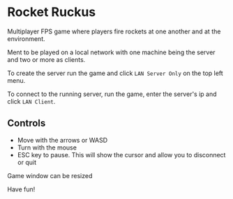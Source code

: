 Rocket Ruckus
=============

Multiplayer FPS game where players fire rockets at one another and at the environment.

Ment to be played on a local network with one machine being the server and two or more as clients.

To create the server run the game and click `LAN Server Only` on the top left menu.

To connect to the running server, run the game, enter the server's ip and click `LAN Client`.

Controls
--------
* Move with the arrows or WASD
* Turn with the mouse
* ESC key to pause. This will show the cursor and    allow you to disconnect or quit

Game window can be resized

Have fun!
